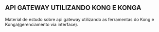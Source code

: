 ## API GATEWAY UTILIZANDO KONG E KONGA

Material de estudo sobre api gateway utilizando as ferramentas do Kong e Konga(gerenciamento via interface).